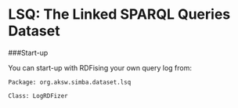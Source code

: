 # LSQ: The Linked SPARQL Queries Dataset

###Start-up

You can start-up with RDFising your own query log from:

```
Package: org.aksw.simba.dataset.lsq

Class: LogRDFizer

```

